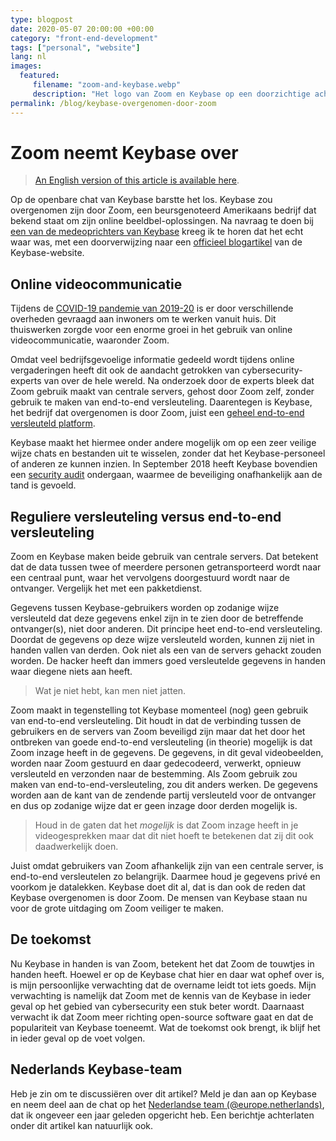 ```yaml
---
type: blogpost
date: 2020-05-07 20:00:00 +00:00
category: "front-end-development"
tags: ["personal", "website"]
lang: nl
images:
  featured:
     filename: "zoom-and-keybase.webp"
     description: "Het logo van Zoom en Keybase op een doorzichtige achtergrond"
permalink: /blog/keybase-overgenomen-door-zoom
---
```


# Zoom neemt Keybase over

> [An English version of this article is available here][0].

Op de openbare chat van Keybase barstte het los. Keybase zou overgenomen zijn door Zoom, een beursgenoteerd Amerikaans bedrijf dat bekend staat om zijn online beeldbel-oplossingen. Na navraag te doen bij [een van de medeoprichters van Keybase][1] kreeg ik te horen dat het echt waar was, met een doorverwijzing naar een [officieel blogartikel][2] van de Keybase-website.

## Online videocommunicatie

Tijdens de [COVID-19 pandemie van 2019-20][3] is er door verschillende overheden gevraagd aan inwoners om te werken vanuit huis. Dit thuiswerken zorgde voor een enorme groei in het gebruik van online videocommunicatie, waaronder Zoom.

Omdat veel bedrijfsgevoelige informatie gedeeld wordt tijdens online vergaderingen heeft dit ook de aandacht getrokken van cybersecurity-experts van over de hele wereld. Na onderzoek door de experts bleek dat Zoom gebruik maakt van centrale servers, gehost door Zoom zelf, zonder gebruik te maken van end-to-end versleuteling. Daarentegen is Keybase, het bedrijf dat overgenomen is door Zoom, juist een [geheel end-to-end versleuteld platform][5].

Keybase maakt het hiermee onder andere mogelijk om op een zeer veilige wijze chats en bestanden uit te wisselen, zonder dat het Keybase-personeel of anderen ze kunnen inzien. In September 2018 heeft Keybase bovendien een [security audit][6] ondergaan, waarmee de beveiliging onafhankelijk aan de tand is gevoeld.

## Reguliere versleuteling versus end-to-end versleuteling

Zoom en Keybase maken beide gebruik van centrale servers. Dat betekent dat de data tussen twee of meerdere personen getransporteerd wordt naar een centraal punt, waar het vervolgens doorgestuurd wordt naar de ontvanger. Vergelijk het met een pakketdienst.

Gegevens tussen Keybase-gebruikers worden op zodanige wijze versleuteld dat deze gegevens enkel zijn in te zien door de betreffende ontvanger(s), niet door anderen. Dit principe heet end-to-end versleuteling. Doordat de gegevens op deze wijze versleuteld worden, kunnen zij niet in handen vallen van derden. Ook niet als een van de servers gehackt zouden worden. De hacker heeft dan immers goed versleutelde gegevens in handen waar diegene niets aan heeft.

> Wat je niet hebt, kan men niet jatten.

Zoom maakt in tegenstelling tot Keybase momenteel (nog) geen gebruik van end-to-end versleuteling. Dit houdt in dat de verbinding tussen de gebruikers en de servers van Zoom beveiligd zijn maar dat het door het ontbreken van goede end-to-end versleuteling (in theorie) mogelijk is dat Zoom inzage heeft in de gegevens. De gegevens, in dit geval videobeelden, worden naar Zoom gestuurd en daar gedecodeerd, verwerkt, opnieuw versleuteld en verzonden naar de bestemming. Als Zoom gebruik zou maken van end-to-end-versleuteling, zou dit anders werken. De gegevens worden aan de kant van de zendende partij versleuteld voor de ontvanger en dus op zodanige wijze dat er geen inzage door derden mogelijk is.

> Houd in de gaten dat het _mogelijk_ is dat Zoom inzage heeft in je videogesprekken maar dat dit niet hoeft te betekenen dat zij dit ook daadwerkelijk doen.

Juist omdat gebruikers van Zoom afhankelijk zijn van een centrale server, is end-to-end versleutelen zo belangrijk. Daarmee houd je gegevens privé en voorkom je datalekken. Keybase doet dit al, dat is dan ook de reden dat Keybase overgenomen is door Zoom. De mensen van Keybase staan nu voor de grote uitdaging om Zoom veiliger te maken.

## De toekomst

Nu Keybase in handen is van Zoom, betekent het dat Zoom de touwtjes in handen heeft. Hoewel er op de Keybase chat hier en daar wat ophef over is, is mijn persoonlijke verwachting dat de overname leidt tot iets goeds. Mijn verwachting is namelijk dat Zoom met de kennis van de Keybase in ieder geval op het gebied van cybersecurity een stuk beter wordt. Daarnaast verwacht ik dat Zoom meer richting open-source software gaat en dat de populariteit van Keybase toeneemt. Wat de toekomst ook brengt, ik blijf het in ieder geval op de voet volgen.





## Nederlands Keybase-team

Heb je zin om te discussiëren over dit artikel? Meld je dan aan op Keybase en neem deel aan de chat op het [Nederlandse team (@europe.netherlands)][7], dat ik ongeveer een jaar geleden opgericht heb. Een berichtje achterlaten onder dit artikel kan natuurlijk ook.



[0]: /blog/keybase-joins-zoom "Engelse versie van dit artikel"
[1]: https://keybase.io/chris "Chris Coyne, medeoprichter van Keybase"
[2]: https://keybase.io/blog/keybase-joins-zoom	"Keybase Blog: Keybase joins Zoom"
[3]: https://www.who.int/emergencies/diseases/novel-coronavirus-2019 "World Health Organization: Coronavirus disease 2019"
[4]: https://jitsi.org/jitsi-meet/	"Jitsi Meet: Secure, fully featured, and completely free video conferencing"
[5]: https://book.keybase.io/security#everything-you-store-or-share-on-keybase-is-end-to-end-encrypted	"Keybase Book: Security"
[6]: https://www.nccgroup.com/us/our-research/keybase-protocol-security-review/	"NCC Group: Keybase Protocol Security Review"
[7]: https://keybase.io/team/europe.netherlands	"Nederlands team op Keybase"

